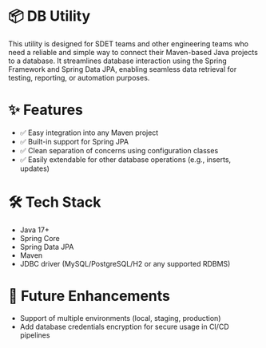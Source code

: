 # 📦 DB Utility
This utility is designed for SDET teams and other engineering teams who need a reliable and simple way to connect their Maven-based Java projects to a database. It streamlines database interaction using the Spring Framework and Spring Data JPA, enabling seamless data retrieval for testing, reporting, or automation purposes.

# ✨ Features
- ✅ Easy integration into any Maven project
- ✅ Built-in support for Spring JPA
- ✅ Clean separation of concerns using configuration classes
- ✅ Easily extendable for other database operations (e.g., inserts, updates)

# 🛠️ Tech Stack
- Java 17+
- Spring Core
- Spring Data JPA
- Maven
- JDBC driver (MySQL/PostgreSQL/H2 or any supported RDBMS)

# 🚀 Future Enhancements
- Support of multiple environments (local, staging, production)
- Add database credentials encryption for secure usage in CI/CD pipelines

